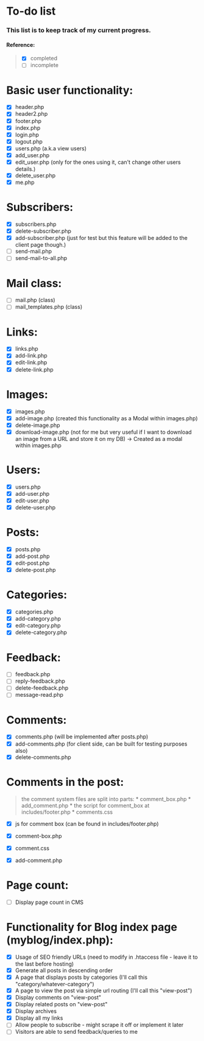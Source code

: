 # To-do list
### This list is to keep track of my current progress.
#### Reference:

> - [x] completed
> - [ ] incomplete

# Basic user functionality:
- [x] header.php
- [x] header2.php
- [x] footer.php
- [x] index.php
- [x] login.php
- [x] logout.php
- [x] users.php (a.k.a view users)
- [x] add_user.php
- [x] edit_user.php (only for the ones using it, can't change other users details.)
- [x] delete_user.php
- [x] me.php

# Subscribers:
- [x] subscribers.php
- [x] delete-subscriber.php
- [x] add-subscriber.php (just for test but this feature will be added to the
client page though.)
- [ ] send-mail.php
- [ ] send-mail-to-all.php

# Mail class:
- [ ] mail.php (class)
- [ ] mail_templates.php (class)

# Links:
- [x] links.php
- [x] add-link.php
- [x] edit-link.php
- [x] delete-link.php

# Images:
- [x] images.php
- [x] add-image.php (created this functionality as a Modal within images.php)
- [x] delete-image.php
- [x] download-image.php (not for me but very useful if I want to download an image from a URL and store it on my DB) -> Created as a modal within
	images.php

# Users:
- [x] users.php
- [x] add-user.php
- [x] edit-user.php
- [x] delete-user.php

# Posts:
- [x] posts.php
- [x] add-post.php
- [x] edit-post.php
- [x] delete-post.php

# Categories:
- [x] categories.php
- [x] add-category.php
- [x] edit-category.php
- [x] delete-category.php

# Feedback:
- [ ] feedback.php
- [ ] reply-feedback.php
- [ ] delete-feedback.php
- [ ] message-read.php

# Comments:
- [x] comments.php (will be implemented after posts.php)
- [x] add-comments.php (for client side, can be built for testing purposes also)
- [x] delete-comments.php

# Comments in the post:
> the comment system files are split into parts:
	* comment_box.php
	* add_comment.php
	* the script for comment_box at includes/footer.php
	* comments.css

- [x] js for comment box (can be found in includes/footer.php)
- [x] comment-box.php
- [x] comment.css
- [x] add-comment.php


# Page count:
- [ ] Display page count in CMS

# Functionality for Blog index page (myblog/index.php):
- [x] Usage of SEO friendly URLs (need to modify in .htaccess file - leave it to the last before hosting)
- [x] Generate all posts in descending order
- [x] A page that displays posts by categories (I'll call this "category/whatever-category")
- [x] A page to view the post via simple url routing (I'll call this "view-post")
- [x] Display comments on "view-post"
- [x] Display related posts on "view-post"
- [x] Display archives
- [x] Display all my links
- [ ] Allow people to subscribe - might scrape it off or implement it later
- [ ] Visitors are able to send feedback/queries to me